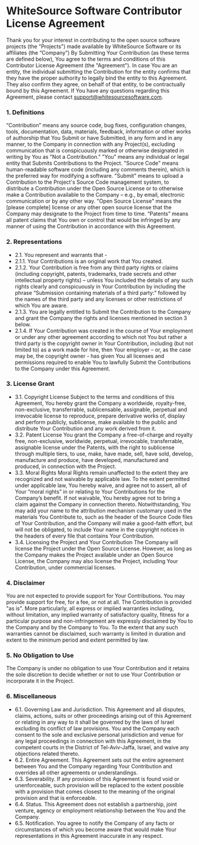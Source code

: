 # WhiteSource Software Contributor License Agreement
Thank you for your interest in contributing to the open source software projects (the "Projects") made available by WhiteSource Software or its affiliates (the “Company”)
By Submitting Your Contribution (as these terms are defined below), You agree to the terms and conditions of this Contributor License Agreement (the "Agreement"). In case You are an entity, the individual submitting the Contribution for the entity confirms that they have the proper authority to legally bind the entity to this Agreement. They also confirm they agree, on behalf of that entity, to be contractually bound by this Agreement.
If You have any questions regarding this Agreement, please contact support@whitesourcesoftware.com.
### 1.	Definitions 
“Contribution” means any source code, bug fixes, configuration changes, tools, documentation, data, materials, feedback, information or other works of authorship that You Submit or have Submitted, in any form and in any manner, to the Company in connection with any Project(s), excluding communication that is conspicuously marked or otherwise designated in writing by You as "Not a Contribution." 
"You" means any individual or legal entity that Submits Contributions to the Project. 
"Source Code" means human-readable software code (including any comments therein), which is the preferred way for modifying a software.
"Submit" means to upload a Contribution to the Project's Source Code management system, to distribute a Contribution under the Open Source License or to otherwise make a Contribution available to the Company – e.g., by email, electronic communication or by any other way.
"Open Source License" means the [please complete] license or any other open source license that the Company may designate to the Project from time to time. 
“Patents” means all patent claims that You own or control that would be infringed by any manner of using the Contribution in accordance with this Agreement.
### 2.	Representations 
- 2.1.	You represent and warrants that -
- 2.1.1.	Your Contributions is an original work that You created. 
- 2.1.2.	Your Contribution is free from any third party rights or claims (including copyright, patents, trademarks, trade secrets and other intellectual property rights) – unless You included the details of any such rights clearly and conspicuously in Your Contribution by including the phrase “Submission containing materials of a third party:” followed by the names of the third party and any licenses or other restrictions of which You are aware.
- 2.1.3.	You are legally entitled to Submit the Contribution to the Company and grant the Company the rights and licenses mentioned in section 3 below.
- 2.1.4.	If Your Contribution was created in the course of Your employment or under any other agreement according to which not You but rather a third party is the copyright owner in Your Contribution, including (but not limited to) as a work made for hire, then Your employer – or, as the case may be, the copyright owner - has given You all licenses and permissions required to enable You to lawfully Submit the Contributions to the Company under this Agreement. 
### 3.	License Grant
- 3.1.	Copyright License 
Subject to the terms and conditions of this Agreement, You hereby grant the Company a worldwide, royalty-free, non-exclusive, transferrable, sublicensable, assignable, perpetual and irrevocable license to reproduce, prepare derivative works of, display and perform publicly, sublicense, make available to the public and distribute Your Contribution and any work derived from it.
- 3.2.	Patent License
You grant the Company a free-of-charge and royalty free, non-exclusive, worldwide, perpetual, irrevocable, transferrable, assignable license under the Patents, with the right to sublicense through multiple tiers, to use, make, have made, sell, have sold, develop, manufacture and produce, have developed, manufactured and produced, in connection with the Project.
- 3.3.	Moral Rights
Moral Rights remain unaffected to the extent they are recognized and not waivable by applicable law. To the extent permitted under applicable law, You hereby waive, and agree not to assert, all of Your “moral rights” in or relating to Your Contributions for the Company’s benefit. If not waivable, You hereby agree not to bring a claim against the Company in connection thereto. Notwithstanding, You may add your name to the attribution mechanism customary used in the materials You Contribute to, such as the header of the Source Code files of Your Contribution, and the Company will make a good-faith effort, but will not be obligated, to include Your name in the copyright notices in the headers of every file that contains Your Contribution.  
- 3.4.	Licensing the Project and Your Contribution 
The Company will license the Project under the Open Source License. However, as long as the Company makes the Project available under an Open Source License, the Company may also license the Project, including Your Contribution, under commercial licenses.
### 4.	Disclaimer
You are not expected to provide support for Your Contributions. You may provide support for free, for a fee, or not at all. The Contribution is provided "as is". More particularly, all express or implied warranties including, without limitation, any implied warranty of satisfactory quality, fitness for a particular purpose and non-infringement are expressly disclaimed by You to the Company and by the Company to You. To the extent that any such warranties cannot be disclaimed, such warranty is limited in duration and extent to the minimum period and extent permitted by law.
### 5.	No Obligation to Use
The Company is under no obligation to use Your Contribution and it retains the sole discretion to decide whether or not to use Your Contribution or incorporate it in the Project.
###  6.	Miscellaneous
- 6.1.	Governing Law and Jurisdiction. This Agreement and all disputes, claims, actions, suits or other proceedings arising out of this Agreement or relating in any way to it shall be governed by the laws of Israel excluding its conflict of law provisions. You and the Company each consent to the sole and exclusive personal jurisdiction and venue for any legal proceedings in connection with this Agreement, in the competent courts in the District of Tel-Aviv-Jaffa, Israel, and waive any objections related thereto.
- 6.2.	Entire Agreement. This Agreement sets out the entire agreement between You and the Company regarding Your Contribution and overrides all other agreements or understandings.
- 6.3.	Severability. If any provision of this Agreement is found void or unenforceable, such provision will be replaced to the extent possible with a provision that comes closest to the meaning of the original provision and that is enforceable. 
- 6.4.	Status. This Agreement does not establish a partnership, joint venture, agency or employment relationship between the You and the Company.
- 6.5.	Notification. You agree to notify the Company of any facts or circumstances of which you become aware that would make Your representations in this Agreement inaccurate in any respect.


